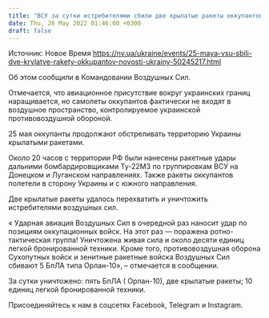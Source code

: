 ```yaml
---
title: "ВСУ за сутки истребителями сбили две крылатые ракеты оккупантов"
date: Thu, 26 May 2022 01:46:00 +0300
draft: false
---
```

Источник: Новое Время https://nv.ua/ukraine/events/25-maya-vsu-sbili-dve-krylatye-rakety-okkupantov-novosti-ukrainy-50245217.html


Об этом сообщили в Командовании Воздушных Сил.

Отмечается, что авиационное присутствие вокруг украинских границ наращивается, но самолеты оккупантов фактически не входят в воздушное пространство, контролируемое украинской противовоздушной обороной.

25 мая оккупанты продолжают обстреливать территорию Украины крылатыми ракетами.

Около 20 часов с территории РФ были нанесены ракетные удары дальними бомбардировщиками Ту-22М3 по группировкам ВСУ на Донецком и Луганском направлениях. Также ракеты оккупантов полетели в сторону Украины и с южного направления.

Две крылатые ракеты удалось перехватить и уничтожить истребителями воздушных сил.

« Ударная авиация Воздушных Сил в очередной раз наносит удар по позициям оккупационных войск. На этот раз — поражена ротно-тактическая группа! Уничтожена живая сила и около десяти единиц легкой бронированной техники. Кроме того, противовоздушная оборона Сухопутных войск и зенитные ракетные войска Воздушных Сил сбивают 5 БпЛА типа Орлан-10», – отмечается в сообщении.

За сутки уничтожено: пять БпЛА ( Орлан-10), две крылатые ракеты; 10 единиц легкой бронированной техники.

Присоединяйтесь к нам в соцсетях Facebook, Telegram и Instagram.
